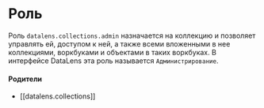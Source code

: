 # Роль

Роль `datalens.collections.admin` назначается на коллекцию и позволяет управлять ей, доступом к ней, а также всеми вложенными в нее коллекциями, воркбуками и объектами в таких воркбуках. В интерфейсе DataLens эта роль называется `Администрирование`.


#### Родители

- [[datalens.collections]]
